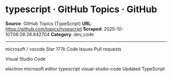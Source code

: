 # typescript · GitHub Topics · GitHub

**Source**: GitHub Topics (TypeScript)
**URL**: https://github.com/topics/typescript
**Scraped**: 2025-10-10T06:26:26.842704
**Category**: dev_code

---

microsoft / vscode
 Star 177k
 Code
 Issues
 Pull requests

Visual Studio Code

electron
microsoft
editor
typescript
visual-studio-code
Updated 
 TypeScript
